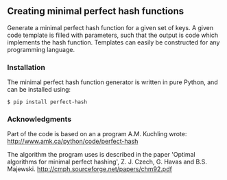 Creating minimal perfect hash functions
---------------------------------------

Generate a minimal perfect hash function for a given set of keys.
A given code template is filled with parameters, such that the
output is code which implements the hash function.
Templates can easily be constructed for any programming language.


### Installation

The minimal perfect hash function generator is written in pure Python,
and can be installed using:

    $ pip install perfect-hash


### Acknowledgments

Part of the code is based on an a program A.M. Kuchling wrote:
http://www.amk.ca/python/code/perfect-hash

The algorithm the program uses is described in the paper
'Optimal algorithms for minimal perfect hashing',
Z. J. Czech, G. Havas and B.S. Majewski.
http://cmph.sourceforge.net/papers/chm92.pdf
